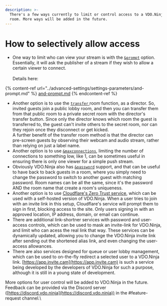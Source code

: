 ```yaml
---
description: >-
  There's a few ways currently to limit or control access to a VDO.Ninja link or
  room. More ways will be added in the future.
---
```


# How to selectively allow access

* One way to limit who can view your stream is with the [`&prompt`](../advanced-settings/settings-parameters/and-prompt.md) option. Essentially, it will ask the publisher of a stream if they wish to allow a certain viewer to connect.\
  \
  Details here:

{% content-ref url="../advanced-settings/settings-parameters/and-prompt.md" %}
[and-prompt.md](../advanced-settings/settings-parameters/and-prompt.md)
{% endcontent-ref %}

* Another option is to use the [`transfer` ](../getting-started/rooms/transfer-rooms.md)room function, as a director. So, invited guests join a public lobby room, and then you can transfer them from that public room to a private secret room with the director's transfer button. Since only the director knows which room the guest is transferred to, the guest can't invite others to the secret room, nor can they rejoin once they disconnect or get kicked.\
  A further benefit of the transfer room method is that the director can pre-screen guests by observing their webcam and audio stream, rather than relying on just a label name.
* Another option is to use [`&maxconnections`](../source-settings/and-maxconnections.md), limiting the number of connections to something low, like 1, can be sometimes useful in ensuring there is only one viewer for a simple push stream.
* Obviously VDO.Ninja also has [`&password`](../general-settings/password.md) support, and that can be useful to have back to back guests in a room, where you simply need to change the password to switch to another guest with matching password. Room names can be all the same, since it's the password AND the room name that create a room's uniqueness.
* Another option is to use [Cloudflare's Zero Trust service](https://www.cloudflare.com/en-ca/zero-trust/), which can be used with a self-hosted version of VDO.Ninja. When a user tries to join with an invite link in this setup, Cloudflare's service will prompt them to sign in first, blocking access to the site. Only users signing in with an approved location, IP address, domain, or email can continue.
* There are additional link-shortner services with password and user-access controls, which can be used to mask an invite-link for VDO.Ninja, and limit who can acess the real link that way. These services can be dynamically updated, allowing you to change the VDO.Ninja invite link after sending out the shortened alias link, and even changing the user-access allowances.
* There are also services designed for queue or user lobby management, which can be used to on-the-fly redirect a selected user to a VDO.Ninja link. [https://app.invite.cam](https://app.invite.cam) is such a service being developed by the developers of VDO.Ninja for such a purpose, although it is still in a young state of development.

More options for user control will be added to VDO.Ninja in the future. Feedback can be provided via the Discord server ([https://discord.vdo.ninja](https://discord.vdo.ninja)) in the #feature-request channel.\
